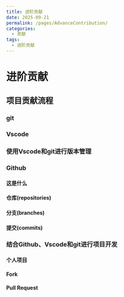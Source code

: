 ```yaml
---
title: 进阶贡献
date: 2025-09-21
permalink: /pages/AdvanceContribution/
categories:
  - 贡献
tags:
  - 进阶贡献
---
```

# 进阶贡献

## 项目贡献流程

### git

### Vscode

### 使用Vscode和git进行版本管理

### Github

#### 这是什么

#### 仓库(repositories)

#### 分支(branches)

#### 提交(commits)


### 结合Github、Vscode和git进行项目开发

#### 个人项目

#### Fork

#### Pull Request